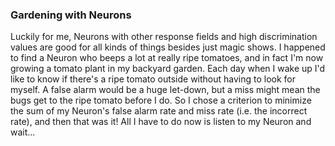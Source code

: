 ### Gardening with Neurons

Luckily for me, Neurons with other response fields and high discrimination values are good for all kinds of things besides just magic shows.
I happened to find a Neuron who beeps a lot at really ripe tomatoes, and in fact I'm now growing a tomato plant in my backyard garden. Each day when I wake up I'd like to know if there's a ripe tomato outside without having to look for myself. A false alarm would be a huge let-down, but a miss might mean the bugs get to the ripe tomato before I do. So I chose a criterion to minimize the sum of my Neuron's false alarm rate and miss rate (i.e. the incorrect rate), and then that was it! All I have to do now is listen to my Neuron and wait...
